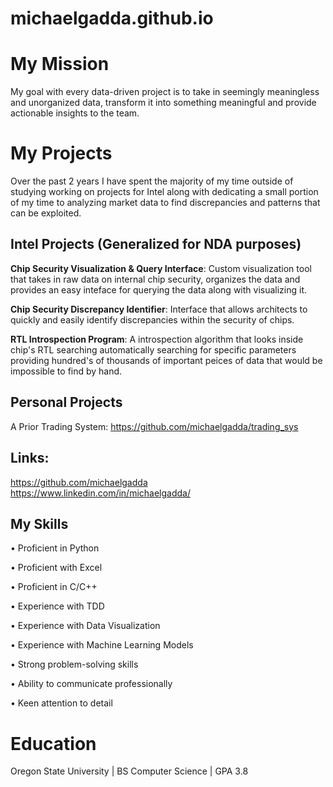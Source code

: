 # michaelgadda.github.io

# My Mission

My goal with every data-driven project is to take in seemingly meaningless and unorganized data, transform it into something meaningful and provide actionable insights to the team.

# My Projects

Over the past 2 years I have spent the majority of my time outside of studying working on projects for Intel along with dedicating a small portion of my time to analyzing market data to find discrepancies and patterns that can be exploited.

## Intel Projects (Generalized for NDA purposes)

**Chip Security Visualization & Query Interface**: Custom visualization tool that takes in raw data on internal chip security, organizes the data and provides an easy inteface for querying the data along with visualizing it.

**Chip Security Discrepancy Identifier**: Interface that allows architects to quickly and easily identify discrepancies within the security of chips. 

**RTL Introspection Program**: A introspection algorithm that looks inside chip's RTL searching automatically searching for specific parameters providing hundred's of thousands of important peices of data that would be impossible to find by hand.

## Personal Projects

A Prior Trading System: https://github.com/michaelgadda/trading_sys

## Links: 
https://github.com/michaelgadda
https://www.linkedin.com/in/michaelgadda/

## My Skills
• Proficient in Python

• Proficient with Excel

• Proficient in C/C++

• Experience with TDD

• Experience with Data Visualization

• Experience with Machine Learning
Models

• Strong problem-solving skills

• Ability to communicate
professionally

• Keen attention to detail

# Education

Oregon State University | BS Computer Science | GPA 3.8
